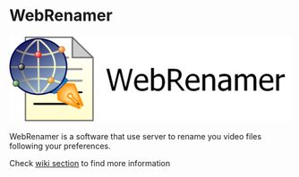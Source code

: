 # **WebRenamer**

![WebRenamer logo](https://github.com/mrwinch/WebRenamer/blob/master/Images/logo_1280.png)

WebRenamer is a software that use server to rename you video files following your preferences.

Check [wiki section](https://github.com/mrwinch/WebRenamer/wiki) to find more information
